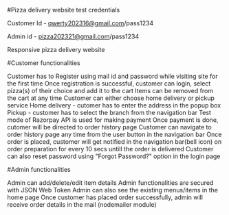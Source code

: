 #Pizza delivery website test credentials

Customer Id - qwerty202316@gmail.com/pass1234

Admin id - pizza202321@gmail.com/pass1234

Responsive pizza delivery website

#Customer functionalities

Customer has to Register using mail id and password while visiting site for the first time
Once registration is successful, customer can login, select pizza(s) of their choice and add it to the cart
Items can be removed from the cart at any time
Customer can either choose home delivery or pickup service
Home delivery - cutomer has to enter the address in the popup box
Pickup - customer has to select the branch from the navigation bar
Test mode of Razorpay API is used for making payment
Once payment is done, cutomer will be directed to order history page
Customer can navigate to order history page any time from the user button in the navigation bar
Once order is placed, customer will get notified in the navigation bar(bell icon) on order preparation for every 10 secs untill the order is delivered
Customer can also reset password using "Forgot Password?" option in the login page

#Admin functionalities

Admin can add/delete/edit item details
Admin functionalities are secured with JSON Web Token
Admin can also see the existing menus/items in the home page
Once customer has placed order successfully, admin will receive order details in the mail (nodemailer module)
